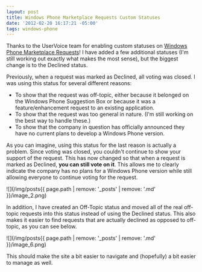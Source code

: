 ```yaml
---
layout: post
title: Windows Phone Marketplace Requests Custom Statuses
date: '2012-02-20 16:17:21 -05:00'
tags: windows-phone
---
```


Thanks to the UserVoice team for enabling custom statuses on [Windows Phone Marketplace Requests](http://wprequests.uservoice.com/)! I have added a few additional statuses (I'm still working out exactly what makes the most sense), but the biggest change is to the Declined status.

Previously, when a request was marked as Declined, all voting was closed. I was using this status for several different reasons:

*   To show that the request was off-topic, either because it belonged on the Windows Phone Suggestion Box or because it was a feature/enhancement request to an existing application.
*   To show that the request was too general in nature. (I'm still working on the best way to handle these.)
*   To show that the company in question has officially announced they have no current plans to develop a Windows Phone version.  

As you can imagine, using this status for the last reason is actually a problem. Since voting was closed, you couldn't continue to show your support of the request. This has now changed so that when a request is marked as Declined, **you can still vote on it**. This allows me to clearly indicate the company has no plans for a Windows Phone version while still allowing everyone to continue voting for the request.

![](/img/posts{{ page.path | remove: '_posts' | remove: '.md' }}/image_2.png)

In addition, I have created an Off-Topic status and moved all of the real off-topic requests into this status instead of using the Declined status. This also makes it easier to find requests that are actually declined as opposed to off-topic, as you can see below.

![](/img/posts{{ page.path | remove: '_posts' | remove: '.md' }}/image_6.png)

This should make the site a bit easier to navigate and (hopefully) a bit easier to manage as well.
